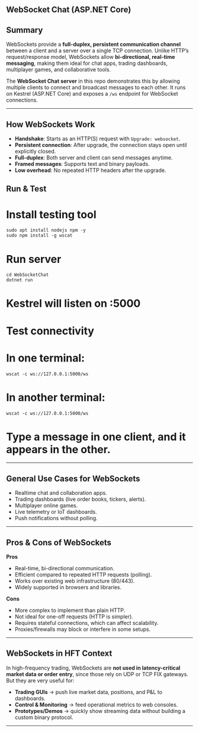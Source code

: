 ## WebSocket Chat (ASP.NET Core)

## Summary
WebSockets provide a **full-duplex, persistent communication channel** between a client and a server over a single TCP connection. Unlike HTTP’s request/response model, WebSockets allow **bi-directional, real-time messaging**, making them ideal for chat apps, trading dashboards, multiplayer games, and collaborative tools.

The **WebSocket Chat server** in this repo demonstrates this by allowing multiple clients to connect and broadcast messages to each other. It runs on Kestrel (ASP.NET Core) and exposes a `/ws` endpoint for WebSocket connections.

---

## How WebSockets Work
- **Handshake**: Starts as an HTTP(S) request with `Upgrade: websocket`.  
- **Persistent connection**: After upgrade, the connection stays open until explicitly closed.  
- **Full-duplex**: Both server and client can send messages anytime.  
- **Framed messages**: Supports text and binary payloads.  
- **Low overhead**: No repeated HTTP headers after the upgrade.

## Run & Test  


# Install testing tool
```
sudo apt install nodejs npm -y
sudo npm install -g wscat
```

# Run server
```
cd WebSocketChat
dotnet run
```
# Kestrel will listen on :5000

# Test connectivity
# In one terminal:
```
wscat -c ws://127.0.0.1:5000/ws
```
# In another terminal:
```
wscat -c ws://127.0.0.1:5000/ws
```
# Type a message in one client, and it appears in the other.
---

##  General Use Cases for WebSockets
- Realtime chat and collaboration apps.  
- Trading dashboards (live order books, tickers, alerts).  
- Multiplayer online games.  
- Live telemetry or IoT dashboards.  
- Push notifications without polling.  

---

##  Pros & Cons of WebSockets

**Pros**  
- Real-time, bi-directional communication.  
- Efficient compared to repeated HTTP requests (polling).  
- Works over existing web infrastructure (80/443).  
- Widely supported in browsers and libraries.  

**Cons**  
- More complex to implement than plain HTTP.  
- Not ideal for one-off requests (HTTP is simpler).  
- Requires stateful connections, which can affect scalability.  
- Proxies/firewalls may block or interfere in some setups.  

---

## WebSockets in HFT Context
In high-frequency trading, WebSockets are **not used in latency-critical market data or order entry**, since those rely on UDP or TCP FIX gateways.  
But they are very useful for:  
- **Trading GUIs** → push live market data, positions, and P&L to dashboards.  
- **Control & Monitoring** → feed operational metrics to web consoles.  
- **Prototypes/Demos** → quickly show streaming data without building a custom binary protocol.  

---


